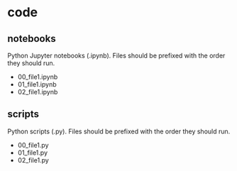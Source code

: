# code

## notebooks

Python Jupyter notebooks (.ipynb). Files should be prefixed with the order they should run.

- 00_file1.ipynb
- 01_file1.ipynb
- 02_file1.ipynb

## scripts

Python scripts (.py). Files should be prefixed with the order they should run.

- 00_file1.py
- 01_file1.py
- 02_file1.py
